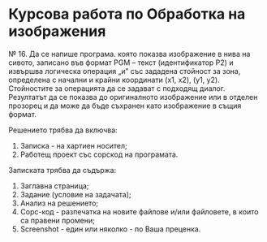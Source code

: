 # Курсова работа по Обработка на изображения 

№ 16. Да се напише програма. която показва изображение в нива на сивото,
записано във формат PGM – текст (идентификатор P2) и извършва логическа
операция „и” със зададена стойност за зона, определена с начални и крайни
координати (x1, x2), (y1, y2).
   Стойностите за операцията да се задават с подходящ диалог.
   Резултатът да се показва до оригиналното изображение или в отделен прозорец
и да може да бъде съхранен като изображение в същия формат.

Решението трябва да включва:
1. Записка - на хартиен носител;
2. Работещ проект със сорскод на програмата.

Записката трябва да съдържа:
1. Заглавна страница;
2. Задание (условие на задачата);
3. Анализ на решението;
4. Сорс-код - разпечатка на новите файлове и/или файловете, в които са правени промени;
5. Screenshot - един или няколко - по Ваша преценка.